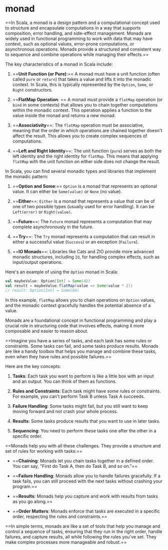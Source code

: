 # monad
==In Scala, a monad is a design pattern and a computational concept used to structure and encapsulate computations in a way that supports composition, error handling, and side-effect management. Monads are widely used in functional programming to work with data that may have context, such as optional values, error-prone computations, or asynchronous operations. Monads provide a structured and consistent way to sequence and combine operations while managing their effects.==

The key characteristics of a monad in Scala include:

1. ==**Unit Function (or Pure)**:== A monad must have a unit function (often called `pure` or `return`) that takes a value and lifts it into the monadic context. In Scala, this is typically represented by the `Option`, `Some`, or `Right` constructors.

2. ==**FlatMap Operation**: == A monad must provide a `flatMap` operation (or `bind` in some contexts) that allows you to chain together computations within the monadic context. This operation applies a function to the value inside the monad and returns a new monad.

3. ==**Associativity**==: The `flatMap` operation must be associative, meaning that the order in which operations are chained together doesn't affect the result. This allows you to create complex sequences of computations.

4. ==**Left and Right Identity**==: The unit function (`pure`) serves as both the left identity and the right identity for `flatMap`. This means that applying `flatMap` with the unit function on either side does not change the result.

In Scala, you can find several monadic types and libraries that implement the monadic pattern:

1. ==**Option and Some**:== `Option` is a monad that represents an optional value. It can either be `Some(value)` or `None` (no value).

2. ==**Either**==: `Either` is a monad that represents a value that can be of one of two possible types (usually used for error handling). It can be `Left(error)` or `Right(value)`.

3. ==**Future**==: The `Future` monad represents a computation that may complete asynchronously in the future.

4. ==**Try**==: The `Try` monad represents a computation that can result in either a successful value (`Success`) or an exception (`Failure`).

5. ==**IO Monads**==: Libraries like Cats and ZIO provide more advanced monadic structures, including `IO`, for handling complex effects, such as input/output operations.

Here's an example of using the `Option` monad in Scala:

```scala
val maybeValue: Option[Int] = Some(42)
val result = maybeValue.flatMap(value => Some(value * 2))
// result: Option[Int] = Some(84)
```

In this example, `flatMap` allows you to chain operations on `Option` values, and the monadic context gracefully handles the potential absence of a value.

Monads are a foundational concept in functional programming and play a crucial role in structuring code that involves effects, making it more composable and easier to reason about.

==Imagine you have a series of tasks, and each task has some rules or constraints. Some tasks can fail, and some tasks produce results. Monads are like a handy toolbox that helps you manage and combine these tasks, even when they have rules and possible failures.==

Here are the key concepts:

1. **Tasks**: Each task you want to perform is like a little box with an input and an output. You can think of them as functions.

2. **Rules and Constraints**: Each task might have some rules or constraints. For example, you can't perform Task B unless Task A succeeds.

3. **Failure Handling**: Some tasks might fail, but you still want to keep moving forward and not crash your whole process.

4. **Results**: Some tasks produce results that you want to use in later tasks.

5. **Sequencing**: You need to perform these tasks one after the other in a specific order.

==Monads help you with all these challenges. They provide a structure and set of rules for working with tasks:==

- ==**Chaining**: Monads let you chain tasks together in a defined order. You can say, "First do Task A, then do Task B, and so on."==

- ==**Failure Handling**: Monads allow you to handle failures gracefully. If a task fails, you can still proceed with the next tasks without crashing your program.==

- ==**Results**: Monads help you capture and work with results from tasks as you go along.==

- ==**Order Matters**: Monads enforce that tasks are executed in a specific order, respecting the rules and constraints.==

==In simple terms, monads are like a set of tools that help you manage and control a sequence of tasks, ensuring that they run in the right order, handle failures, and capture results, all while following the rules you've set. They make complex processes more manageable and robust.==